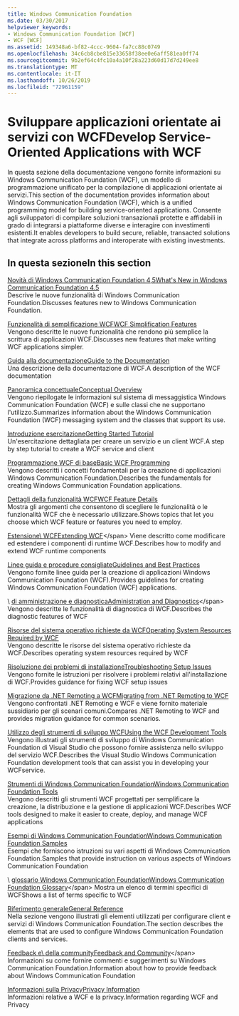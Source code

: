 ```yaml
---
title: Windows Communication Foundation
ms.date: 03/30/2017
helpviewer_keywords:
- Windows Communication Foundation [WCF]
- WCF [WCF]
ms.assetid: 149348a6-bf82-4ccc-9604-fa7cc88c0749
ms.openlocfilehash: 34c6cb8cbe815e33658f38ee0e6aff581ea0ff74
ms.sourcegitcommit: 9b2ef64c4fc10a4a10f28a223d60d17d7d249ee8
ms.translationtype: MT
ms.contentlocale: it-IT
ms.lasthandoff: 10/26/2019
ms.locfileid: "72961159"
---
```

# <a name="develop-service-oriented-applications-with-wcf"></a><span data-ttu-id="be8d1-102">Sviluppare applicazioni orientate ai servizi con WCF</span><span class="sxs-lookup"><span data-stu-id="be8d1-102">Develop Service-Oriented Applications with WCF</span></span>

<span data-ttu-id="be8d1-103">In questa sezione della documentazione vengono fornite informazioni su Windows Communication Foundation (WCF), un modello di programmazione unificato per la compilazione di applicazioni orientate ai servizi.</span><span class="sxs-lookup"><span data-stu-id="be8d1-103">This section of the documentation provides information about Windows Communication Foundation (WCF), which is a unified programming model for building service-oriented applications.</span></span> <span data-ttu-id="be8d1-104">Consente agli sviluppatori di compilare soluzioni transazionali protette e affidabili in grado di integrarsi a piattaforme diverse e interagire con investimenti esistenti.</span><span class="sxs-lookup"><span data-stu-id="be8d1-104">It enables developers to build secure, reliable, transacted solutions that integrate across platforms and interoperate with existing investments.</span></span>

## <a name="in-this-section"></a><span data-ttu-id="be8d1-105">In questa sezione</span><span class="sxs-lookup"><span data-stu-id="be8d1-105">In this section</span></span>

 <span data-ttu-id="be8d1-106">[Novità di Windows Communication Foundation 4,5](whats-new.md)</span><span class="sxs-lookup"><span data-stu-id="be8d1-106">[What's New in Windows Communication Foundation 4.5](whats-new.md)</span></span>\
 <span data-ttu-id="be8d1-107">Descrive le nuove funzionalità di Windows Communication Foundation.</span><span class="sxs-lookup"><span data-stu-id="be8d1-107">Discusses features new to Windows Communication Foundation.</span></span>

 <span data-ttu-id="be8d1-108">[Funzionalità di semplificazione WCF](wcf-simplification-features.md)</span><span class="sxs-lookup"><span data-stu-id="be8d1-108">[WCF Simplification Features](wcf-simplification-features.md)</span></span>\
 <span data-ttu-id="be8d1-109">Vengono descritte le nuove funzionalità che rendono più semplice la scrittura di applicazioni WCF.</span><span class="sxs-lookup"><span data-stu-id="be8d1-109">Discusses new features that make writing WCF applications simpler.</span></span>

 <span data-ttu-id="be8d1-110">[Guida alla documentazione](guide-to-the-documentation.md)</span><span class="sxs-lookup"><span data-stu-id="be8d1-110">[Guide to the Documentation](guide-to-the-documentation.md)</span></span>\
 <span data-ttu-id="be8d1-111">Una descrizione della documentazione di WCF.</span><span class="sxs-lookup"><span data-stu-id="be8d1-111">A description of the WCF documentation</span></span>

 <span data-ttu-id="be8d1-112">[Panoramica concettuale](conceptual-overview.md)</span><span class="sxs-lookup"><span data-stu-id="be8d1-112">[Conceptual Overview](conceptual-overview.md)</span></span>\
 <span data-ttu-id="be8d1-113">Vengono riepilogate le informazioni sul sistema di messaggistica Windows Communication Foundation (WCF) e sulle classi che ne supportano l'utilizzo.</span><span class="sxs-lookup"><span data-stu-id="be8d1-113">Summarizes information about the Windows Communication Foundation (WCF) messaging system and the classes that support its use.</span></span>

 <span data-ttu-id="be8d1-114">[Introduzione esercitazione](getting-started-tutorial.md)</span><span class="sxs-lookup"><span data-stu-id="be8d1-114">[Getting Started Tutorial](getting-started-tutorial.md)</span></span>\
 <span data-ttu-id="be8d1-115">Un'esercitazione dettagliata per creare un servizio e un client WCF.</span><span class="sxs-lookup"><span data-stu-id="be8d1-115">A step by step tutorial to create a WCF service and client</span></span>

 <span data-ttu-id="be8d1-116">[Programmazione WCF di base](basic-wcf-programming.md)</span><span class="sxs-lookup"><span data-stu-id="be8d1-116">[Basic WCF Programming](basic-wcf-programming.md)</span></span>\
 <span data-ttu-id="be8d1-117">Vengono descritti i concetti fondamentali per la creazione di applicazioni Windows Communication Foundation.</span><span class="sxs-lookup"><span data-stu-id="be8d1-117">Describes the fundamentals for creating Windows Communication Foundation applications.</span></span>

 <span data-ttu-id="be8d1-118">[Dettagli della funzionalità WCF](./feature-details/index.md)</span><span class="sxs-lookup"><span data-stu-id="be8d1-118">[WCF Feature Details](./feature-details/index.md)</span></span>\
 <span data-ttu-id="be8d1-119">Mostra gli argomenti che consentono di scegliere le funzionalità o le funzionalità WCF che è necessario utilizzare.</span><span class="sxs-lookup"><span data-stu-id="be8d1-119">Shows topics that let you choose which WCF feature or features you need to employ.</span></span>

 <span data-ttu-id="be8d1-120">[Estensione\ WCF](./extending/index.md)</span><span class="sxs-lookup"><span data-stu-id="be8d1-120">[Extending WCF](./extending/index.md)\</span></span>
 <span data-ttu-id="be8d1-121">Viene descritto come modificare ed estendere i componenti di runtime WCF.</span><span class="sxs-lookup"><span data-stu-id="be8d1-121">Describes how to modify and extend WCF runtime components</span></span>

 <span data-ttu-id="be8d1-122">[Linee guida e procedure consigliate](guidelines-and-best-practices.md)</span><span class="sxs-lookup"><span data-stu-id="be8d1-122">[Guidelines and Best Practices](guidelines-and-best-practices.md)</span></span>\
 <span data-ttu-id="be8d1-123">Vengono fornite linee guida per la creazione di applicazioni Windows Communication Foundation (WCF).</span><span class="sxs-lookup"><span data-stu-id="be8d1-123">Provides guidelines for creating Windows Communication Foundation (WCF) applications.</span></span>

 <span data-ttu-id="be8d1-124">\ [di amministrazione e diagnostica](./diagnostics/index.md)</span><span class="sxs-lookup"><span data-stu-id="be8d1-124">[Administration and Diagnostics](./diagnostics/index.md)\</span></span>
 <span data-ttu-id="be8d1-125">Vengono descritte le funzionalità di diagnostica di WCF.</span><span class="sxs-lookup"><span data-stu-id="be8d1-125">Describes the diagnostic features of WCF</span></span>

 <span data-ttu-id="be8d1-126">[Risorse del sistema operativo richieste da WCF](operating-system-resources-required-by-wcf.md)</span><span class="sxs-lookup"><span data-stu-id="be8d1-126">[Operating System Resources Required by WCF](operating-system-resources-required-by-wcf.md)</span></span>\
 <span data-ttu-id="be8d1-127">Vengono descritte le risorse del sistema operativo richieste da WCF.</span><span class="sxs-lookup"><span data-stu-id="be8d1-127">Describes operating system resources required by WCF</span></span>

 <span data-ttu-id="be8d1-128">[Risoluzione dei problemi di installazione](troubleshooting-setup-issues.md)</span><span class="sxs-lookup"><span data-stu-id="be8d1-128">[Troubleshooting Setup Issues](troubleshooting-setup-issues.md)</span></span>\
 <span data-ttu-id="be8d1-129">Vengono fornite le istruzioni per risolvere i problemi relativi all'installazione di WCF.</span><span class="sxs-lookup"><span data-stu-id="be8d1-129">Provides guidance for fixing WCF setup issues</span></span>

 <span data-ttu-id="be8d1-130">[Migrazione da .NET Remoting a WCF](migrating-from-net-remoting-to-wcf.md)</span><span class="sxs-lookup"><span data-stu-id="be8d1-130">[Migrating from .NET Remoting to WCF](migrating-from-net-remoting-to-wcf.md)</span></span>\
 <span data-ttu-id="be8d1-131">Vengono confrontati .NET Remoting e WCF e viene fornito materiale sussidiario per gli scenari comuni.</span><span class="sxs-lookup"><span data-stu-id="be8d1-131">Compares .NET Remoting to WCF and provides migration guidance for common scenarios.</span></span>

 <span data-ttu-id="be8d1-132">[Utilizzo degli strumenti di sviluppo WCF](using-the-wcf-development-tools.md)</span><span class="sxs-lookup"><span data-stu-id="be8d1-132">[Using the WCF Development Tools](using-the-wcf-development-tools.md)</span></span>\
 <span data-ttu-id="be8d1-133">Vengono illustrati gli strumenti di sviluppo di Windows Communication Foundation di Visual Studio che possono fornire assistenza nello sviluppo del servizio WCF.</span><span class="sxs-lookup"><span data-stu-id="be8d1-133">Describes the Visual Studio Windows Communication Foundation development tools that can assist you in developing your WCFservice.</span></span>

 <span data-ttu-id="be8d1-134">[Strumenti di Windows Communication Foundation](tools.md)</span><span class="sxs-lookup"><span data-stu-id="be8d1-134">[Windows Communication Foundation Tools](tools.md)</span></span>\
 <span data-ttu-id="be8d1-135">Vengono descritti gli strumenti WCF progettati per semplificare la creazione, la distribuzione e la gestione di applicazioni WCF.</span><span class="sxs-lookup"><span data-stu-id="be8d1-135">Describes WCF tools designed to make it easier to create, deploy, and manage WCF applications</span></span>

 <span data-ttu-id="be8d1-136">[Esempi di Windows Communication Foundation](./samples/index.md)</span><span class="sxs-lookup"><span data-stu-id="be8d1-136">[Windows Communication Foundation Samples](./samples/index.md)</span></span>\
 <span data-ttu-id="be8d1-137">Esempi che forniscono istruzioni su vari aspetti di Windows Communication Foundation.</span><span class="sxs-lookup"><span data-stu-id="be8d1-137">Samples that provide instruction on various aspects of Windows Communication Foundation</span></span>

 <span data-ttu-id="be8d1-138">\ [glossario Windows Communication Foundation](glossary.md)</span><span class="sxs-lookup"><span data-stu-id="be8d1-138">[Windows Communication Foundation Glossary](glossary.md)\</span></span>
 <span data-ttu-id="be8d1-139">Mostra un elenco di termini specifici di WCF</span><span class="sxs-lookup"><span data-stu-id="be8d1-139">Shows a list of terms specific to WCF</span></span>

 <span data-ttu-id="be8d1-140">[Riferimento generale](general-reference.md)</span><span class="sxs-lookup"><span data-stu-id="be8d1-140">[General Reference](general-reference.md)</span></span>\
 <span data-ttu-id="be8d1-141">Nella sezione vengono illustrati gli elementi utilizzati per configurare client e servizi di Windows Communication Foundation.</span><span class="sxs-lookup"><span data-stu-id="be8d1-141">The section describes the elements that are used to configure Windows Communication Foundation clients and services.</span></span>

 <span data-ttu-id="be8d1-142">[Feedback e\ della community](feedback-and-community.md)</span><span class="sxs-lookup"><span data-stu-id="be8d1-142">[Feedback and Community](feedback-and-community.md)\</span></span>
 <span data-ttu-id="be8d1-143">Informazioni su come fornire commenti e suggerimenti su Windows Communication Foundation.</span><span class="sxs-lookup"><span data-stu-id="be8d1-143">Information about how to provide feedback about Windows Communication Foundation</span></span>

 <span data-ttu-id="be8d1-144">[Informazioni sulla Privacy](privacy-information.md)</span><span class="sxs-lookup"><span data-stu-id="be8d1-144">[Privacy Information](privacy-information.md)</span></span>\
 <span data-ttu-id="be8d1-145">Informazioni relative a WCF e la privacy.</span><span class="sxs-lookup"><span data-stu-id="be8d1-145">Information regarding WCF and Privacy</span></span>
